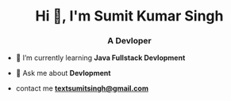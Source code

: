 <h1 align="center">Hi 👋, I'm Sumit Kumar Singh</h1>
<h3 align="center">A Devloper</h3>

- 🌱 I’m currently learning **Java Fullstack Devlopment**

- 💬 Ask me about **Devlopment**
- contact me **textsumitsingh@gmail.com**


<p align="left">
</p>



